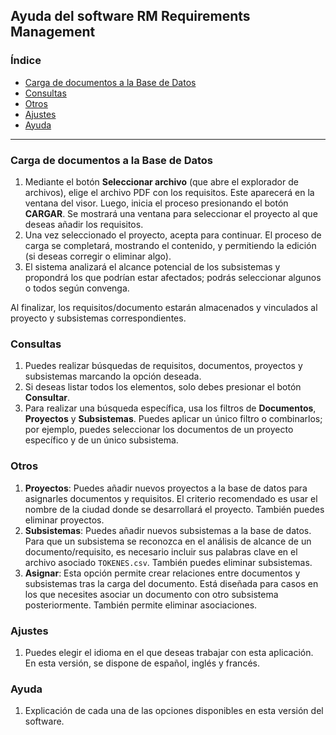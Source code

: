 ## Ayuda del software RM Requirements Management

### Índice
- [Carga de documentos a la Base de Datos](#carga-de-documentos-a-la-base-de-datos)
- [Consultas](#consultas)
- [Otros](#otros)
- [Ajustes](#ajustes)
- [Ayuda](#ayuda)

---

### Carga de documentos a la Base de Datos
1. Mediante el botón **Seleccionar archivo** (que abre el explorador de archivos), elige el archivo PDF con los requisitos. Este aparecerá en la ventana del visor. Luego, inicia el proceso presionando el botón **CARGAR**. Se mostrará una ventana para seleccionar el proyecto al que deseas añadir los requisitos.
2. Una vez seleccionado el proyecto, acepta para continuar. El proceso de carga se completará, mostrando el contenido, y permitiendo la edición (si deseas corregir o eliminar algo).
3. El sistema analizará el alcance potencial de los subsistemas y propondrá los que podrían estar afectados; podrás seleccionar algunos o todos según convenga.
   
Al finalizar, los requisitos/documento estarán almacenados y vinculados al proyecto y subsistemas correspondientes.

### Consultas
1. Puedes realizar búsquedas de requisitos, documentos, proyectos y subsistemas marcando la opción deseada.
2. Si deseas listar todos los elementos, solo debes presionar el botón **Consultar**.
3. Para realizar una búsqueda específica, usa los filtros de **Documentos**, **Proyectos** y **Subsistemas**. Puedes aplicar un único filtro o combinarlos; por ejemplo, puedes seleccionar los documentos de un proyecto específico y de un único subsistema.

### Otros
1. **Proyectos**: Puedes añadir nuevos proyectos a la base de datos para asignarles documentos y requisitos. El criterio recomendado es usar el nombre de la ciudad donde se desarrollará el proyecto. También puedes eliminar proyectos.
2. **Subsistemas**: Puedes añadir nuevos subsistemas a la base de datos. Para que un subsistema se reconozca en el análisis de alcance de un documento/requisito, es necesario incluir sus palabras clave en el archivo asociado `TOKENES.csv`. También puedes eliminar subsistemas.
3. **Asignar**: Esta opción permite crear relaciones entre documentos y subsistemas tras la carga del documento. Está diseñada para casos en los que necesites asociar un documento con otro subsistema posteriormente. También permite eliminar asociaciones.

### Ajustes
1. Puedes elegir el idioma en el que deseas trabajar con esta aplicación. En esta versión, se dispone de español, inglés y francés.

### Ayuda
1. Explicación de cada una de las opciones disponibles en esta versión del software.

